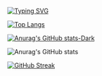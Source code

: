 [![Typing SVG](https://readme-typing-svg.demolab.com?font=Fira+Code&pause=1000&width=435&lines=Hey+there%E2%9C%8C)](https://git.io/typing-svg)

[![Top Langs](https://github-readme-stats.vercel.app/api/top-langs/?username=NUCCASJNR&layout=compact)](https://github.com/anuraghazra/github-readme-stats)


[![Anurag's GitHub stats-Dark](https://github-readme-stats.vercel.app/api?username=NUCCASJNR&show_icons=true&theme=dark#gh-dark-mode-only)](https://github.com/anuraghazra/github-readme-stats#gh-dark-mode-only)

![Anurag's GitHub stats](https://github-readme-stats.vercel.app/api?username=NUCCASJNR&count_private=true)


[![GitHub Streak](https://streak-stats.demolab.com/?user=NUCCASJNR&theme=dark)](https://git.io/streak-stats)